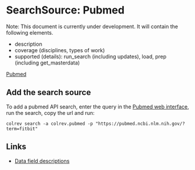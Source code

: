# SearchSource: Pubmed

Note: This document is currently under development. It will contain the following elements.

- description
- coverage (disciplines, types of work)
- supported (details): run_search (including updates), load,  prep (including get_masterdata)

[Pubmed](https://pubmed.ncbi.nlm.nih.gov/)

## Add the search source

To add a pubmed API search, enter the query in the [Pubmed web interface](https://pubmed.ncbi.nlm.nih.gov/), run the search, copy the url and run:

```
colrev search -a colrev.pubmed -p "https://pubmed.ncbi.nlm.nih.gov/?term=fitbit"
```

## Links

- [Data field descriptions](https://www.nlm.nih.gov/bsd/mms/medlineelements.html)
